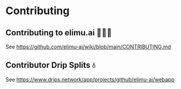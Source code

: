 # Contributing

## Contributing to elimu.ai 👩🏽‍💻

See https://github.com/elimu-ai/wiki/blob/main/CONTRIBUTING.md

## Contributor Drip Splits 💧

See https://www.drips.network/app/projects/github/elimu-ai/webapp

